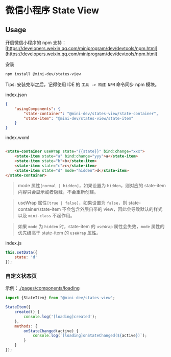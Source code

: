 # 微信小程序 State View

## Usage

开启微信小程序的 npm 支持：
[https://developers.weixin.qq.com/miniprogram/dev/devtools/npm.html](https://developers.weixin.qq.com/miniprogram/dev/devtools/npm.html)

安装

```bash
npm install @mini-dev/states-view
````

Tips: 安装完毕之后，记得使用 IDE 的 `工具 -> 构建 NPM` 命令同步 npm 模块。

index.json

```json
{
    "usingComponents": {
        "state-container": "@mini-dev/states-view/state-container",
        "state-item": "@mini-dev/states-view/state-item"
    }
}
```

index.wxml

```html

<state-container useWrap state="{{state}}" bind:change="xxx">
    <state-item state="a" bind:change="yyy">a</state-item>
    <state-item state="b">b</state-item>
    <state-item state="c">c</state-item>
    <state-item state="d" mode="hidden">d</state-item>
</state-container>
```

> mode 属性`[normal | hidden]`，如果设置为 `hidden`，则对应的 state-item 内容只会显示或者隐藏，不会重新创建。

> useWrap 属性`[true | false]`，如果设置为 `false`，则 state-container/state-item 不会包含外层自带的 view，因此会导致默认的样式以及 `mini-class` 不起作用。

> 如果 `mode` 为 `hidden` 时，state-item 的 `useWrap` 属性会失效，`mode` 属性的优先级高于 state-item 的 `useWrap` 属性。

index.js

```javascript
this.setData({
    state: 'd'
});

```

### 自定义状态页

示例：[./pages/components/loading](./pages/components/loading/index.js)

```javascript
import {StateItem} from "@mini-dev/states-view";

StateItem({
    created() {
        console.log('[loading]created');
    },
    methods: {
        onStateChanged(active) {
            console.log(`[loading]onStateChanged(${active})`);
        }
    }
});
```